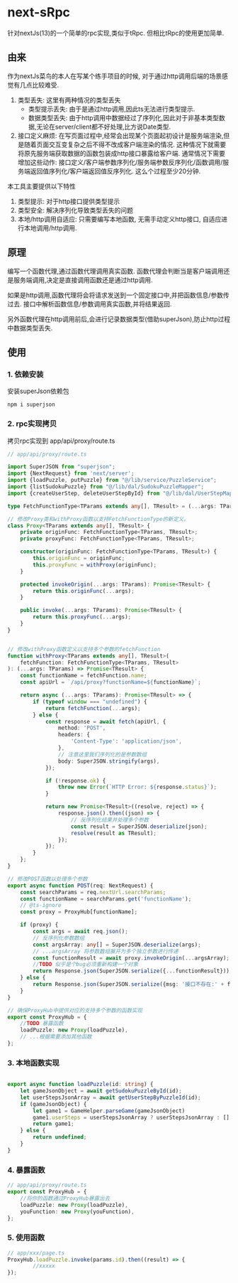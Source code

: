 # next-sRpc
针对nextJs(13)的一个简单的rpc实现,类似于tRpc. 但相比tRpc的使用更加简单. 

## 由来
作为nextJs菜鸟的本人在写某个练手项目的时候, 对于通过http调用后端的场景感觉有几点比较难受.
1. 类型丢失: 这里有两种情况的类型丢失
   - 类型提示丢失: 由于是通过http调用,因此ts无法进行类型提示.
   - 数据类型丢失: 由于http调用中数据经过了序列化,因此对于非基本类型数据,无论在server/client都不好处理,比方说Date类型. 
2. 接口定义麻烦: 在写页面过程中,经常会出现某个页面起初设计是服务端渲染,但是随着页面交互变复杂之后不得不改成客户端渲染的情况. 这种情况下就需要将原先服务端获取数据的函数包装成http接口暴露给客户端. 通常情况下需要增加这些动作: 接口定义/客户端参数序列化/服务端参数反序列化/函数调用/服务端返回值序列化/客户端返回值反序列化. 这么个过程至少20分钟.

本工具主要提供以下特性
1. 类型提示: 对于http接口提供类型提示
2. 类型安全: 解决序列化导致类型丢失的问题
3. 本地/http调用自适应: 只需要编写本地函数, 无需手动定义http接口, 自适应进行本地调用/http调用.


## 原理
编写一个函数代理,通过函数代理调用真实函数. 函数代理会判断当是客户端调用还是服务端调用,决定是直接调用函数还是通过http调用. 

如果是http调用,函数代理将会将请求发送到一个固定接口中,并把函数信息/参数传过去. 接口中解析函数信息/参数调用真实函数,并将结果返回. 

另外函数代理在http调用前后,会进行记录数据类型(借助superJson),防止http过程中数据类型丢失.




## 使用
### 1. 依赖安装
安装superJson依赖包
```shell
npm i superjson
```
### 2. rpc实现拷贝

拷贝rpc实现到 app/api/proxy/route.ts
```typescript
// app/api/proxy/route.ts

import SuperJSON from "superjson";
import {NextRequest} from 'next/server';
import {loadPuzzle, putPuzzle} from "@/lib/service/PuzzleService";
import {listSudokuPuzzle} from "@/lib/dal/SudokuPuzzleMapper";
import {createUserStep, deleteUserStepById} from "@/lib/dal/UserStepMapper";

type FetchFunctionType<TParams extends any[], TResult> = (...args: TParams) => Promise<TResult>;

// 修改Proxy类和withProxy函数以支持FetchFunctionType的新定义。
class Proxy<TParams extends any[], TResult> {
    private originFunc: FetchFunctionType<TParams, TResult>;
    private proxyFunc: FetchFunctionType<TParams, TResult>;

    constructor(originFunc: FetchFunctionType<TParams, TResult>) {
        this.originFunc = originFunc;
        this.proxyFunc = withProxy(originFunc);
    }

    protected invokeOrigin(...args: TParams): Promise<TResult> {
        return this.originFunc(...args);
    }

    public invoke(...args: TParams): Promise<TResult> {
        return this.proxyFunc(...args);
    }
}


// 修改withProxy函数定义以支持多个参数的fetchFunction
function withProxy<TParams extends any[], TResult>(
    fetchFunction: FetchFunctionType<TParams, TResult>
): (...args: TParams) => Promise<TResult> {
    const functionName = fetchFunction.name;
    const apiUrl = `/api/proxy?functionName=${functionName}`;

    return async (...args: TParams): Promise<TResult> => {
        if (typeof window === "undefined") {
            return fetchFunction(...args);
        } else {
            const response = await fetch(apiUrl, {
                method: 'POST',
                headers: {
                    'Content-Type': 'application/json',
                },
                // 注意这里我们序列化的是参数数组
                body: SuperJSON.stringify(args),
            });

            if (!response.ok) {
                throw new Error(`HTTP Error: ${response.status}`);
            }

            return new Promise<TResult>((resolve, reject) => {
                response.json().then((json) => {
                    // 反序列化结果并处理多个参数
                    const result = SuperJSON.deserialize(json);
                    resolve(result as TResult);
                });
            });
        }
    };
}

// 修改POST函数以处理多个参数
export async function POST(req: NextRequest) {
    const searchParams = req.nextUrl.searchParams;
    const functionName = searchParams.get('functionName');
    // @ts-ignore
    const proxy = ProxyHub[functionName];

    if (proxy) {
        const args = await req.json();
        // 反序列化参数数组
        const argsArray: any[] = SuperJSON.deserialize(args);
        // ...argsArray 将参数数组展开为多个独立参数进行传递
        const functionResult = await proxy.invokeOrigin(...argsArray);
        //TODO 似乎是个bug必须重新构建一个对象
        return Response.json(SuperJSON.serialize({...functionResult}));
    } else {
        return Response.json(SuperJSON.serialize({msg: '接口不存在:' + functionName}));
    }
}

// 确保ProxyHub中提供对应的支持多个参数的函数实现
export const ProxyHub = {
    //TODO 暴露函数
    loadPuzzle: new Proxy(loadPuzzle),
    // ...根据需要添加其他函数
};
```

### 3. 本地函数实现

```typescript

export async function loadPuzzle(id: string) {
    let gameJsonObject = await getSudokuPuzzleById(id);
    let userStepsJsonArray = await getUserStepByPuzzleId(id);
    if (gameJsonObject) {
        let game1 = GameHelper.parseGame(gameJsonObject)
        game1.userSteps = userStepsJsonArray ? userStepsJsonArray : [];
        return game1;
    } else {
        return undefined;
    }
}

```

### 4. 暴露函数

```typescript
// app/api/proxy/route.ts
export const ProxyHub = {
    //将你的函数通过ProxyHub暴露出去
    loadPuzzle: new Proxy(loadPuzzle),
    youFunction: new Proxy(youFunction),
};

```

### 5. 使用函数


```typescript
// app/xxx/page.ts
ProxyHub.loadPuzzle.invoke(params.id).then((result) => {
        //xxxxx
});

```
